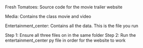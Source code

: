 Fresh Tomatoes:
Source code for the movie trailer website 

Media: 
Contains the class movie and video 

Entertainment_center:
Contains all the data. This is the file you run 


Step 1: Ensure all three files on in the same folder
Step 2: Run the entertainment_center py file in order for the website to work 
